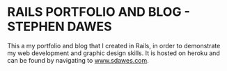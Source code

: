 # RAILS PORTFOLIO AND BLOG - STEPHEN DAWES

This a my portfolio and blog that I created in Rails, in order to demonstrate my web development and graphic design skills. It is hosted on heroku and can be found by navigating to www.sdawes.com.
